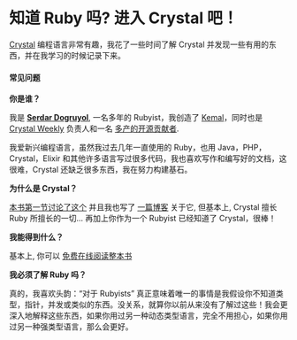# 知道 Ruby 吗? 进入 Crystal 吧！

[Crystal](http://crystal-lang.org/) 编程语言非常有趣，我花了一些时间了解 Crystal 并发现一些有用的东西，并在我学习的时候记录下来。

#### 常见问题

**你是谁？**

我是 [**Serdar Dogruyol**](https://github.com/sdogruyol), 一名多年的 Rubyist，我创造了 [Kemal](http://kemalcr.com/)，同时也是 [Crystal Weekly](http://www.crystalweekly.com/) 负责人和一名 [多产的开源贡献者](https://github.com/sdogruyol).

我爱新兴编程语言，虽然我过去几年一直使用的 Ruby，也用 Java，PHP，Crystal，Elixir 和其他许多语言写过很多代码，我也喜欢写作和编写好的文档，这很难，Crystal 还缺乏很多东西，我在努力构建基石。

**为什么是 Crystal？**

[本书第一节讨论了这个](http://www.crystalforrubyists.com/book/book.html#why-crystal) 并且我也写了 [一篇博客](http://serdardogruyol.com/why-crystal) 关于它, 但基本上, Crystal 擅长 Ruby 所擅长的一切... 再加上你作为一个 Rubyist 已经知道了 Crystal，很棒！

**我能得到什么？**

基本上, 你可以 [免费在线阅读整本书](http://www.crystalforrubyists.com/book/index.html)

**我必须了解 Ruby 吗？**

真的，我喜欢头韵：“对于 Rubyists” 真正意味着唯一的事情是我假设你不知道类型，指针，并发或类似的东西。没关系，就算你以前从来没有了解过这些！我会更深入地解释这些东西，如果你用过另一种动态类型语言，完全不用担心，如果你用过另一种强类型语言，那么会更好。
